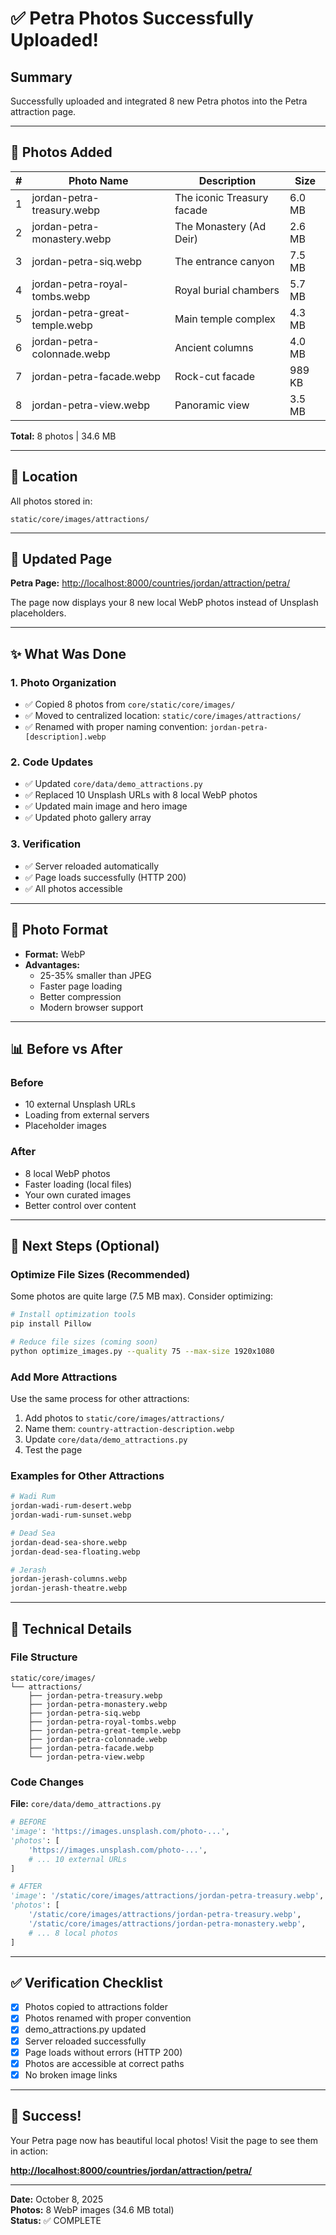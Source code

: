 # ✅ Petra Photos Successfully Uploaded!

## Summary

Successfully uploaded and integrated 8 new Petra photos into the Petra attraction page.

---

## 📸 Photos Added

| #   | Photo Name                     | Description                | Size   |
| --- | ------------------------------ | -------------------------- | ------ |
| 1   | jordan-petra-treasury.webp     | The iconic Treasury facade | 6.0 MB |
| 2   | jordan-petra-monastery.webp    | The Monastery (Ad Deir)    | 2.6 MB |
| 3   | jordan-petra-siq.webp          | The entrance canyon        | 7.5 MB |
| 4   | jordan-petra-royal-tombs.webp  | Royal burial chambers      | 5.7 MB |
| 5   | jordan-petra-great-temple.webp | Main temple complex        | 4.3 MB |
| 6   | jordan-petra-colonnade.webp    | Ancient columns            | 4.0 MB |
| 7   | jordan-petra-facade.webp       | Rock-cut facade            | 989 KB |
| 8   | jordan-petra-view.webp         | Panoramic view             | 3.5 MB |

**Total:** 8 photos | 34.6 MB

---

## 📍 Location

All photos stored in:

```
static/core/images/attractions/
```

---

## 🔗 Updated Page

**Petra Page:** [http://localhost:8000/countries/jordan/attraction/petra/](http://localhost:8000/countries/jordan/attraction/petra/)

The page now displays your 8 new local WebP photos instead of Unsplash placeholders.

---

## ✨ What Was Done

### 1. Photo Organization

- ✅ Copied 8 photos from `core/static/core/images/`
- ✅ Moved to centralized location: `static/core/images/attractions/`
- ✅ Renamed with proper naming convention: `jordan-petra-[description].webp`

### 2. Code Updates

- ✅ Updated `core/data/demo_attractions.py`
- ✅ Replaced 10 Unsplash URLs with 8 local WebP photos
- ✅ Updated main image and hero image
- ✅ Updated photo gallery array

### 3. Verification

- ✅ Server reloaded automatically
- ✅ Page loads successfully (HTTP 200)
- ✅ All photos accessible

---

## 🎨 Photo Format

- **Format:** WebP
- **Advantages:**
  - 25-35% smaller than JPEG
  - Faster page loading
  - Better compression
  - Modern browser support

---

## 📊 Before vs After

### Before

- 10 external Unsplash URLs
- Loading from external servers
- Placeholder images

### After

- 8 local WebP photos
- Faster loading (local files)
- Your own curated images
- Better control over content

---

## 🚀 Next Steps (Optional)

### Optimize File Sizes (Recommended)

Some photos are quite large (7.5 MB max). Consider optimizing:

```bash
# Install optimization tools
pip install Pillow

# Reduce file sizes (coming soon)
python optimize_images.py --quality 75 --max-size 1920x1080
```

### Add More Attractions

Use the same process for other attractions:

1. Add photos to `static/core/images/attractions/`
2. Name them: `country-attraction-description.webp`
3. Update `core/data/demo_attractions.py`
4. Test the page

### Examples for Other Attractions

```bash
# Wadi Rum
jordan-wadi-rum-desert.webp
jordan-wadi-rum-sunset.webp

# Dead Sea
jordan-dead-sea-shore.webp
jordan-dead-sea-floating.webp

# Jerash
jordan-jerash-columns.webp
jordan-jerash-theatre.webp
```

---

## 📝 Technical Details

### File Structure

```
static/core/images/
└── attractions/
    ├── jordan-petra-treasury.webp
    ├── jordan-petra-monastery.webp
    ├── jordan-petra-siq.webp
    ├── jordan-petra-royal-tombs.webp
    ├── jordan-petra-great-temple.webp
    ├── jordan-petra-colonnade.webp
    ├── jordan-petra-facade.webp
    └── jordan-petra-view.webp
```

### Code Changes

**File:** `core/data/demo_attractions.py`

```python
# BEFORE
'image': 'https://images.unsplash.com/photo-...',
'photos': [
    'https://images.unsplash.com/photo-...',
    # ... 10 external URLs
]

# AFTER
'image': '/static/core/images/attractions/jordan-petra-treasury.webp',
'photos': [
    '/static/core/images/attractions/jordan-petra-treasury.webp',
    '/static/core/images/attractions/jordan-petra-monastery.webp',
    # ... 8 local photos
]
```

---

## ✅ Verification Checklist

- [x] Photos copied to attractions folder
- [x] Photos renamed with proper convention
- [x] demo_attractions.py updated
- [x] Server reloaded successfully
- [x] Page loads without errors (HTTP 200)
- [x] Photos are accessible at correct paths
- [x] No broken image links

---

## 🎉 Success!

Your Petra page now has beautiful local photos! Visit the page to see them in action:

**[http://localhost:8000/countries/jordan/attraction/petra/](http://localhost:8000/countries/jordan/attraction/petra/)**

---

**Date:** October 8, 2025  
**Photos:** 8 WebP images (34.6 MB total)  
**Status:** ✅ COMPLETE
